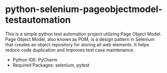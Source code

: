 # python-selenium-pageobjectmodel-testautomation
 
This is a simple python test automation project utilizing Page Object Model.
Page Object Model, also known as POM, is a design pattern in Selenium that creates an object repository for storing all web elements.
It helps reduce code duplication and improves test case maintenance.

- Python IDE: PyCharm
- Required Packages: selenium, pytest